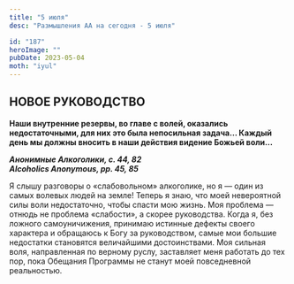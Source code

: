 ```yaml
---
title: "5 июля"
desc: "Размышления АА на сегодня - 5 июля"

id: "187"
heroImage: ""
pubDate: 2023-05-04
moth: "iyul"
---
```


## НОВОЕ РУКОВОДСТВО

**Наши внутренние резервы, во главе с волей, оказались недостаточными, для них
это была непосильная задача… Каждый день мы должны вносить в наши действия
видение Божьей воли…**

**_Анонимные Алкоголики, с. 44, 82  
Alcoholics Anonymous, pp. 45, 85_**

Я слышу разговоры о «слабовольном» алкоголике, но я — один из самых волевых
людей на земле! Теперь я знаю, что моей невероятной силы воли недостаточно,
чтобы спасти мою жизнь. Моя проблема — отнюдь не проблема «слабости», а скорее
руководства. Когда я, без ложного самоуничижения, принимаю истинные дефекты
своего характера и обращаюсь к Богу за руководством, самые мои большие
недостатки становятся величайшими достоинствами. Моя сильная воля,
направленная по верному руслу, заставляет меня работать до тех пор, пока
Обещания Программы не станут моей повседневной реальностью.
